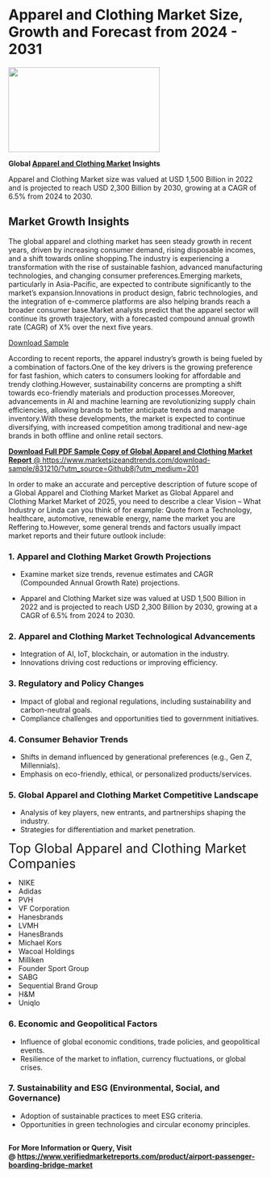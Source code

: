 <H1>Apparel and Clothing Market Size, Growth and Forecast from 2024 - 2031</H1><img class="aligncenter size-medium wp-image-584254" src="https://thirdeyenews.in/wp-content/uploads/2024/09/Global-Market-Research-300x168.jpeg" alt="" width="300" height="168" /><p><strong>Global&nbsp;<a href="https://www.marketsizeandtrends.com/download-sample/831210/?utm_source=Github8j?utm_medium=201">Apparel and Clothing Market</a> Insights</strong></p><p>Apparel and Clothing Market size was valued at USD 1,500 Billion in 2022 and is projected to reach USD 2,300 Billion by 2030, growing at a CAGR of 6.5% from 2024 to 2030.</p><p><h2>Market Growth Insights</h2> <p>The global apparel and clothing market has seen steady growth in recent years, driven by increasing consumer demand, rising disposable incomes, and a shift towards online shopping.The industry is experiencing a transformation with the rise of sustainable fashion, advanced manufacturing technologies, and changing consumer preferences.Emerging markets, particularly in Asia-Pacific, are expected to contribute significantly to the market’s expansion.Innovations in product design, fabric technologies, and the integration of e-commerce platforms are also helping brands reach a broader consumer base.Market analysts predict that the apparel sector will continue its growth trajectory, with a forecasted compound annual growth rate (CAGR) of X% over the next five years.</p> <p><a href="#download-sample">Download Sample</a></p> <p>According to recent reports, the apparel industry’s growth is being fueled by a combination of factors.One of the key drivers is the growing preference for fast fashion, which caters to consumers looking for affordable and trendy clothing.However, sustainability concerns are prompting a shift towards eco-friendly materials and production processes.Moreover, advancements in AI and machine learning are revolutionizing supply chain efficiencies, allowing brands to better anticipate trends and manage inventory.With these developments, the market is expected to continue diversifying, with increased competition among traditional and new-age brands in both offline and online retail sectors.</p> <p><a href="#get-more"></p><p><span class=""><strong>Download Full PDF Sample Copy of Global Apparel and Clothing Market Report</strong> @ <a href="https://www.marketsizeandtrends.com/download-sample/831210/?utm_source=Github8j?utm_medium=201" target="_blank">https://www.marketsizeandtrends.com/download-sample/831210/?utm_source=Github8j?utm_medium=201</a></span></p><p>In order to make an accurate and perceptive description of future scope of a Global&nbsp;Apparel and Clothing Market Market as Global&nbsp;Apparel and Clothing Market Market of 2025, you need to describe a clear Vision &ndash; What Industry or Linda can you think of for example: Quote from a Technology, healthcare, automotive, renewable energy, name the market you are Reffering to.However, some general trends and factors usually impact market reports and their future outlook include:</p><h3>1.&nbsp;<strong>Apparel and Clothing Market Growth Projections</strong></h3><ul><li>Examine market size trends, revenue estimates and CAGR (Compounded Annual Growth Rate) projections.</li><li><p>Apparel and Clothing Market size was valued at USD 1,500 Billion in 2022 and is projected to reach USD 2,300 Billion by 2030, growing at a CAGR of 6.5% from 2024 to 2030.</p></li></ul><h3>2.&nbsp;<strong>Apparel and Clothing Market Technological Advancements</strong></h3><ul><li>Integration of AI, IoT, blockchain, or automation in the industry.</li><li>Innovations driving cost reductions or improving efficiency.</li></ul><h3>3.&nbsp;<strong>Regulatory and Policy Changes</strong></h3><ul><li>Impact of global and regional regulations, including sustainability and carbon-neutral goals.</li><li>Compliance challenges and opportunities tied to government initiatives.</li></ul><h3>4.&nbsp;<strong>Consumer Behavior Trends</strong></h3><ul><li>Shifts in demand influenced by generational preferences (e.g., Gen Z, Millennials).</li><li>Emphasis on eco-friendly, ethical, or personalized products/services.</li></ul><h3>5.&nbsp;<strong>Global Apparel and Clothing Market Competitive Landscape</strong></h3><ul><li>Analysis of key players, new entrants, and partnerships shaping the industry.</li><li>Strategies for differentiation and market penetration.</li></ul><p data-pm-slice="1 1 []"><span style="color: inherit; font-family: inherit; font-size: 25px;">Top Global Apparel and Clothing Market Companies</span></p><div class="" data-test-id=""><p><li>NIKE</li><li> Adidas</li><li> PVH</li><li> VF Corporation</li><li> Hanesbrands</li><li> LVMH</li><li> HanesBrands</li><li> Michael Kors</li><li> Wacoal Holdings</li><li> Milliken</li><li> Founder Sport Group</li><li> SABG</li><li> Sequential Brand Group</li><li> H&M</li><li> Uniqlo</li></p></div><h3>6.&nbsp;<strong>Economic and Geopolitical Factors</strong></h3><ul><li>Influence of global economic conditions, trade policies, and geopolitical events.</li><li>Resilience of the market to inflation, currency fluctuations, or global crises.</li></ul><h3>7.&nbsp;<strong>Sustainability and ESG (Environmental, Social, and Governance)</strong></h3><ul><li>Adoption of sustainable practices to meet ESG criteria.</li><li>Opportunities in green technologies and circular economy principles.</li></ul><h2><strong style="font-size: 14px;">For More Information or Query, Visit @&nbsp;</strong><a style="background-color: #ffffff; font-size: 14px;" href="https://www.marketsizeandtrends.com/report/apparel-and-clothing-market/" target="_blank">https://www.verifiedmarketreports.com/product/airport-passenger-boarding-bridge-market</a></h2>